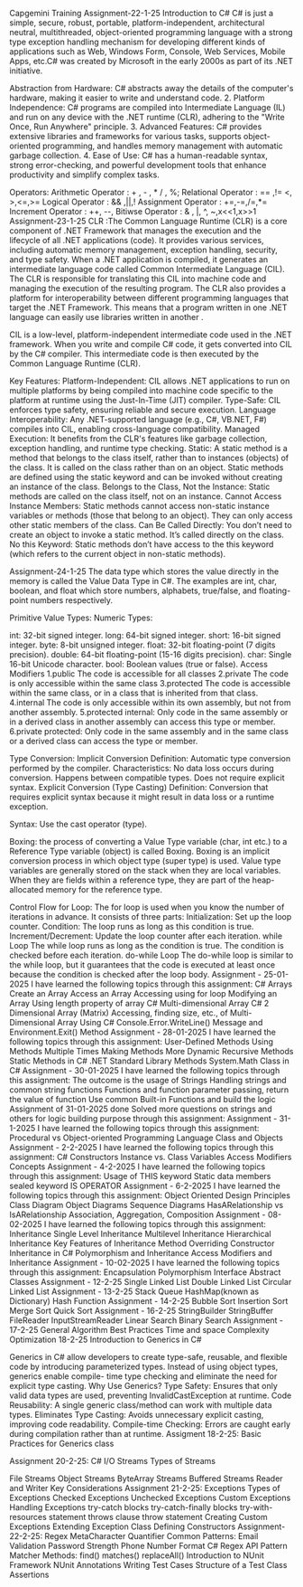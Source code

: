 Capgemini Training
Assignment-22-1-25
Introduction to C# C# is just a simple, secure, robust, portable, platform-independent, architectural neutral, multithreaded, object-oriented programming language with a strong type exception handling mechanism for developing different kinds of applications such as Web, Windows Form, Console, Web Services, Mobile Apps, etc.C# was created by Microsoft in the early 2000s as part of its .NET initiative.

Abstraction from Hardware: C# abstracts away the details of the computer's hardware, making it easier to write and understand code. 2. Platform Independence: C# programs are compiled into Intermediate Language (IL) and run on any device with the .NET runtime (CLR), adhering to the "Write Once, Run Anywhere" principle. 3. Advanced Features: C# provides extensive libraries and frameworks for various tasks, supports object-oriented programming, and handles memory management with automatic garbage collection. 4. Ease of Use: C# has a human-readable syntax, strong error-checking, and powerful development tools that enhance productivity and simplify complex tasks.

Operators:
Arithmetic Operator : + , - , * / , %;
Relational Operator : == ,!= <, >,<=,>=
Logical Operator : && ,||,!
Assignment Operator : +=,-=,/=,*=
Increment Operator : ++, --,
Bitiwse Operator : & , |, ^, ~,x<<1,x>>1
Assignment-23-1-25
CLR :The Common Language Runtime (CLR) is a core component of .NET Framework that manages the execution and the lifecycle of all .NET applications (code). It provides various services, including automatic memory management, exception handling, security, and type safety. When a .NET application is compiled, it generates an intermediate language code called Common Intermediate Language (CIL). The CLR is responsible for translating this CIL into machine code and managing the execution of the resulting program. The CLR also provides a platform for interoperability between different programming languages that target the .NET Framework. This means that a program written in one .NET language can easily use libraries written in another .

CIL is a low-level, platform-independent intermediate code used in the .NET framework. When you write and compile C# code, it gets converted into CIL by the C# compiler. This intermediate code is then executed by the Common Language Runtime (CLR).

Key Features:
Platform-Independent: CIL allows .NET applications to run on multiple platforms by being compiled into machine code specific to the platform at runtime using the Just-In-Time (JIT) compiler.
Type-Safe: CIL enforces type safety, ensuring reliable and secure execution. Language Interoperability: Any .NET-supported language (e.g., C#, VB.NET, F#) compiles into CIL, enabling cross-language compatibility. Managed Execution: It benefits from the CLR's features like garbage collection, exception handling, and runtime type checking.
Static:
A static method is a method that belongs to the class itself, rather than to instances (objects) of the class. It is called on the class rather than on an object. Static methods are defined using the static keyword and can be invoked without creating an instance of the class. Belongs to the Class, Not the Instance: Static methods are called on the class itself, not on an instance. Cannot Access Instance Members: Static methods cannot access non-static instance variables or methods (those that belong to an object). They can only access other static members of the class. Can Be Called Directly: You don’t need to create an object to invoke a static method. It’s called directly on the class. No this Keyword: Static methods don’t have access to the this keyword (which refers to the current object in non-static methods).

Assignment-24-1-25
The data type which stores the value directly in the memory is called the Value Data Type in C#. The examples are int, char, boolean, and float which store numbers, alphabets, true/false, and floating-point numbers respectively.

Primitive Value Types:
Numeric Types:

int: 32-bit signed integer.
long: 64-bit signed integer.
short: 16-bit signed integer.
byte: 8-bit unsigned integer.
float: 32-bit floating-point (7 digits precision).
double: 64-bit floating-point (15-16 digits precision).
char: Single 16-bit Unicode character.
bool: Boolean values (true or false).
Access Modifiers
1.public The code is accessible for all classes 2.private The code is only accessible within the same class 3.protected The code is accessible within the same class, or in a class that is inherited from that class. 4.internal The code is only accessible within its own assembly, but not from another assembly. 5.protected internal: Only code in the same assembly or in a derived class in another assembly can access this type or member. 6.private protected: Only code in the same assembly and in the same class or a derived class can access the type or member.

Type Conversion:
Implicit Conversion
Definition: Automatic type conversion performed by the compiler.
Characteristics:
No data loss occurs during conversion.
Happens between compatible types.
Does not require explicit syntax.
Explicit Conversion (Type Casting) Definition: Conversion that requires explicit syntax because it might result in data loss or a runtime exception.

Syntax: Use the cast operator (type).

Boxing:
the process of converting a Value Type variable (char, int etc.) to a Reference Type variable (object) is called Boxing. Boxing is an implicit conversion process in which object type (super type) is used. Value type variables are generally stored on the stack when they are local variables. When they are fields within a reference type, they are part of the heap-allocated memory for the reference type.

Control Flow
for Loop: The for loop is used when you know the number of iterations in advance. It consists of three parts:
Initialization: Set up the loop counter.
Condition: The loop runs as long as this condition is true.
Increment/Decrement: Update the loop counter after each iteration.
while Loop The while loop runs as long as the condition is true. The condition is checked before each iteration.
do-while Loop The do-while loop is similar to the while loop, but it guarantees that the code is executed at least once because the condition is checked after the loop body.
Assignment - 25-01-2025 
I have learned the following topics through this assignment:
C# Arrays
Create an Array
Access an Array
Accessing using for loop
Modifying an Array
Using length property of array
C# Multi-dimensional Array
C# 2 Dimensional Array (Matrix)
Accessing, finding size, etc., of Multi-Dimensional Array
Using C# Console.Error.WriteLine() Message and Environment.Exit() Method
Assignment - 28-01-2025 
I have learned the following topics through this assignment:
User-Defined Methods
Using Methods Multiple Times
Making Methods More Dynamic
Recursive Methods
Static Methods in C#
.NET Standard Library Methods
System.Math Class in C#
Assignment - 30-01-2025 
I have learned the following topics through this assignment:
The outcome is the usage of Strings
Handling strings and common string functions
Functions and function parameter passing, return the value of function
Use common Built-in Functions and build the logic
Assignment of 31-01-2025 done
Solved more questions on strings and others for logic building purpose through this assignment:
Assignment - 31-1-2025 
I have learned the following topics through this assignment:
Procedural vs Object-oriented Programming Language
Class and Objects
Assignment - 2-2-2025 
I have learned the following topics through this assignment:
C# Constructors
Instance vs. Class Variables
Access Modifiers Concepts
Assignment - 4-2-2025
I have learned the following topics through this assignment:
Usage of THIS keyword
Static data members
sealed keyword
IS OPERATOR
Assignment - 6-2-2025 
I have learned the following topics through this assignment:
Object Oriented Design Principles
Class Diagram
Object Diagrams
Sequence Diagrams
HasARelationship vs IsARelationship
Association, Aggregation, Composition
Assignment - 08-02-2025 
I have learned the following topics through this assignment:
Inheritance
Single Level Inheritance
Multilevel Inheritance
Hierarchical Inheritance
Key Features of Inheritance
Method Overriding
Constructor Inheritance in C#
Polymorphism and Inheritance
Access Modifiers and Inheritance
Assignment - 10-02-2025 
I have learned the following topics through this assignment:
Encapsulation
Polymorphism
Interface
Abstract Classes
Assignment - 12-2-25 
Single Linked List
Double Linked List
Circular Linked List
Assignment - 13-2-25
Stack
Queue
HashMap(known as Dictionary)
Hash Function
Assignment - 14-2-25 
Bubble Sort
Insertion Sort
Merge Sort
Quick Sort
Assignment - 16-2-25
StringBuilder
StringBuffer
FileReader
InputStreamReader
Linear Search
Binary Search
Assignment - 17-2-25
General Algorithm Best Practices
Time and space Complexity Optimization
18-2-25
Introduction to Generics in C#

Generics in C# allow developers to create type-safe, reusable, and flexible code by introducing parameterized types. Instead of using object types, generics enable compile- time type checking and eliminate the need for explicit type casting. Why Use Generics?
Type Safety: Ensures that only valid data types are used, preventing InvalidCastException at runtime.
Code Reusability: A single generic class/method can work with multiple data types.
Eliminates Type Casting: Avoids unnecessary explicit casting, improving code readability.
Compile-time Checking: Errors are caught early during compilation rather than at runtime.
Assigment 18-2-25:
Basic Practices for Generics class

Assignment 20-2-25:
C# I/O Streams Types of Streams

File Streams
Object Streams
ByteArray Streams
Buffered Streams
Reader and Writer Key Considerations
Assignment 21-2-25:
Exceptions
Types of Exceptions
Checked Exceptions
Unchecked Exceptions
Custom Exceptions
Handling Exceptions
try-catch blocks
try-catch-finally blocks
try-with-resources statement
throws clause
throw statement
Creating Custom Exceptions
Extending Exception Class
Defining Constructors
Assignment-22-2-25:
Regex
MetaCharacter
Quantifier
Common Patterns:
Email Validation
Password Strength
Phone Number Format
C# Regex API
Pattern
Matcher
Methods:
find()
matches()
replaceAll()
Introduction to NUnit Framework
NUnit Annotations
Writing Test Cases
Structure of a Test Class
Assertions
